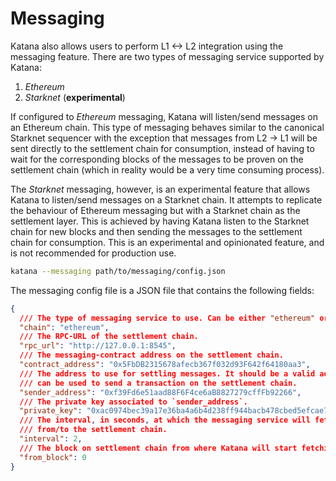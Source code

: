 # Messaging

Katana also allows users to perform L1 <-> L2 integration using the messaging feature. There are two types of messaging service supported by Katana:

1. _Ethereum_
2. _Starknet_ (**experimental**)

If configured to _Ethereum_ messaging, Katana will listen/send messages on an Ethereum chain. This type of messaging behaves similar to the canonical Starknet sequencer with the exception that messages from L2 -> L1 will be sent directly to the settlement chain for consumption, instead of having to wait for the corresponding blocks of the messages to be proven on the settlement chain (which in reality would be a very time consuming process).

The _Starknet_ messaging, however, is an experimental feature that allows Katana to listen/send messages on a Starknet chain. It attempts to replicate the behaviour of Ethereum messaging but with a Starknet chain as the settlement layer. This is achieved by having Katana listen to the Starknet chain for new blocks and then sending the messages to the settlement chain for consumption. This is an experimental and opinionated feature, and is not recommended for production use.

```sh
katana --messaging path/to/messaging/config.json
```

The messaging config file is a JSON file that contains the following fields:

```json
{
  /// The type of messaging service to use. Can be either "ethereum" or "starknet".
  "chain": "ethereum",
  /// The RPC-URL of the settlement chain.
  "rpc_url": "http://127.0.0.1:8545",
  /// The messaging-contract address on the settlement chain.
  "contract_address": "0x5FbDB2315678afecb367f032d93F642f64180aa3",
  /// The address to use for settling messages. It should be a valid address that
  /// can be used to send a transaction on the settlement chain.
  "sender_address": "0xf39Fd6e51aad88F6F4ce6aB8827279cffFb92266",
  /// The private key associated to `sender_address`.
  "private_key": "0xac0974bec39a17e36ba4a6b4d238ff944bacb478cbed5efcae784d7bf4f2ff80",
  /// The interval, in seconds, at which the messaging service will fetch and settle messages
  /// from/to the settlement chain.
  "interval": 2,
  /// The block on settlement chain from where Katana will start fetching messages.
  "from_block": 0
}
```

